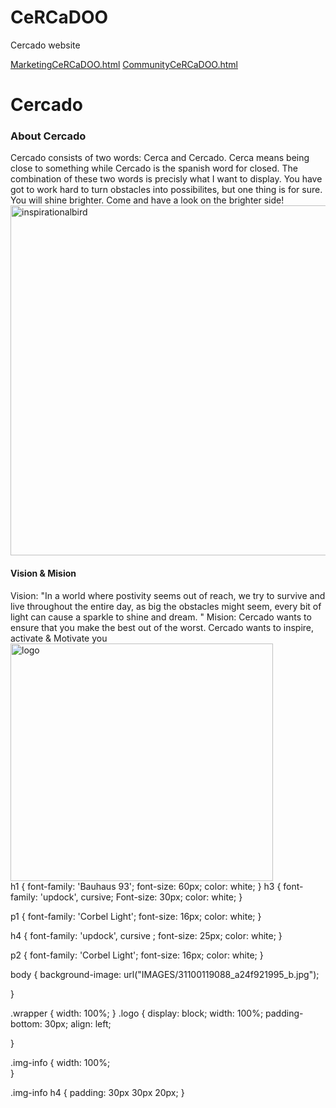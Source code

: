 # CeRCaDOO
Cercado website
<html>
<head>
<a href="MarketingCeRCaDOO.html">MarketingCeRCaDOO.html</a>
<a href="CommunityCeRCaDOO.html">CommunityCeRCaDOO.html</a>
<meta charset="utf-8">
<link rel="preconnect" href="https://fonts.googleapis.com">
<link rel="preconnect" href="https://fonts.gstatic.com" crossorigin>
<link href="https://fonts.googleapis.com/css2?family=Updock&display=swap" rel="stylesheet">
<title>CeRCaDOO</title>
<meta name="viewport" content="width=device-width, initial-scale=1.0">
<link href="stylesOO.css" rel="stylesheet" type="text/css">
<h1> Cercado </h1>
</head>

<body a link="white" vlink="red">
<h3> About Cercado</h3>
<p1>Cercado consists of two words: Cerca and Cercado. Cerca means being close to
something while Cercado is the spanish word for closed. The combination of these
two words is precisly what I want to display. You have got to work hard to turn
obstacles into possibilites, but one thing is for sure. You will shine brighter.
Come and have a look on the brighter side! </p1>	


<img src="IMAGES/ocean-2728188_1280.jpg" width="780" height="560" alt="inspirationalbird"/>
<div class="wrapper">
  <article class="img-info">
	<h4> Vision & Mision </h4>
	<p2> Vision:
"In a world where postivity seems out of reach, we try to survive and
live throughout the entire day,
as big the obstacles might seem, every bit of light
can cause a sparkle to shine and dream. "
Mision:
Cercado wants to ensure that you make the best out of the worst.
Cercado wants to inspire, activate & Motivate you </p2>
</article>
  <img class= "logo" src="IMAGES/Tekengebied 1.png" width="420" height="380" alt="logo"/> </div>
</body>
</html>
h1 { font-family: 'Bauhaus 93'; 
	font-size: 60px; 
	color: white; 
}
h3 { font-family: 'updock', cursive; 
	 Font-size: 30px; 	
	 color: white; 
}

p1 { font-family: 'Corbel Light'; 
	 font-size: 16px; 
	 color: white; 
}

h4  { font-family: 'updock', cursive ;
	  font-size: 25px;
	  color: white; 
}

p2 { font-family: 'Corbel Light';
	font-size: 16px;
	color: white; 
}

body { background-image: url("IMAGES/31100119088_a24f921995_b.jpg"); 

}

.wrapper { width: 100%; 
}
.logo { display: block;
	   width: 100%; 
	   padding-bottom: 30px; 
	   align: left; 

}

.img-info { width: 100%; 		
}

.img-info h4 { padding: 30px 30px 20px; }
